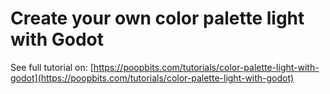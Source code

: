 # Create your own color palette light with Godot

See full tutorial on: [https://poopbits.com/tutorials/color-palette-light-with-godot](https://poopbits.com/tutorials/color-palette-light-with-godot)
